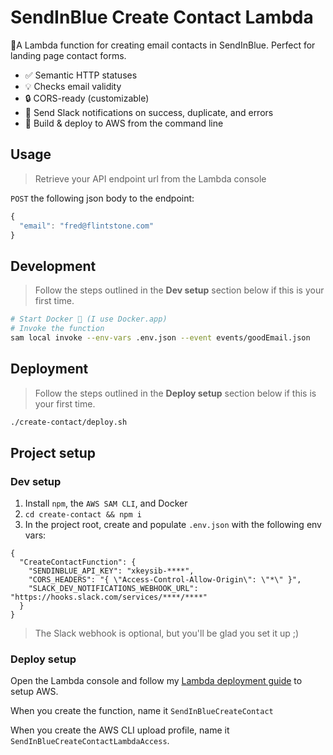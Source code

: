 # SendInBlue Create Contact Lambda

📨A Lambda function for creating email contacts in SendInBlue.
Perfect for landing page contact forms.

* ✅ Semantic HTTP statuses
* 💡 Checks email validity
* 🔒 CORS-ready (customizable)
* 💬 Send Slack notifications on success, duplicate, and errors
* 🚀 Build & deploy to AWS from the command line

## Usage

> Retrieve your API endpoint url from the Lambda console

`POST` the following json body to the endpoint:

```js
{
  "email": "fred@flintstone.com"
}
```

## Development

> Follow the steps outlined in the **Dev setup** section below if this is your first time.

```bash
# Start Docker 🐳 (I use Docker.app)
# Invoke the function
sam local invoke --env-vars .env.json --event events/goodEmail.json
```

## Deployment

> Follow the steps outlined in the **Deploy setup** section below if this is your first time.

```bash
./create-contact/deploy.sh 
```

## Project setup

### Dev setup

1. Install `npm`, the `AWS SAM CLI`, and Docker
2. `cd create-contact && npm i`
3. In the project root, create and populate `.env.json` with the following env vars:

```
{
  "CreateContactFunction": {
    "SENDINBLUE_API_KEY": "xkeysib-****",
    "CORS_HEADERS": "{ \"Access-Control-Allow-Origin\": \"*\" }",
    "SLACK_DEV_NOTIFICATIONS_WEBHOOK_URL": "https://hooks.slack.com/services/****/****"
  }
}
```

> The Slack webhook is optional, but you'll be glad you set it up ;)

### Deploy setup

Open the Lambda console and follow my [Lambda deployment guide](https://gist.github.com/AnalyzePlatypus/c2ae820a5ec2d2a0a92fe10212e5e72c) to setup AWS.

When you create the function, name it `SendInBlueCreateContact`

When you create the AWS CLI upload profile, name it `SendInBlueCreateContactLambdaAccess`.